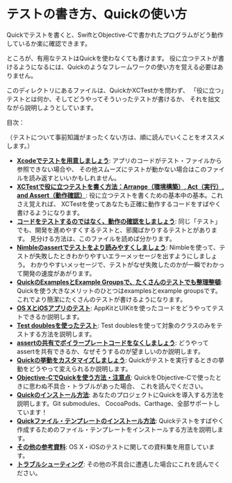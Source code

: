 # テストの書き方、Quickの使い方

Quickでテストを書くと、SwiftとObjective-Cで書かれたプログラムがどう動作しているか楽に確認できます。

ところが、有用なテストはQuickを使わなくても書けます。
役に立つテストが書けるようになるには、Quickのようなフレームワークの使い方を覚える必要はありません。

このディレクトリにあるファイルは、QuickかXCTestかを問わず、
「役に立つ」テストとは何か、そしてどうやってそういったテストが書けるか、
それを拙文ながら説明しようとしています。

目次：

（テストについて事前知識がまったくない方は、順に読んでいくことをオススメします。）

- **[Xcodeでテストを用意しましょう](SettingUpYourXcodeProject.md)**:
  アプリのコードがテスト・ファイルから参照できない場合や、
  その他スムーズにテストが動かない場合はこのファイルを読み返すといいかもしれません。
- **[XCTestで役に立つテストを書く方法：Arrange（環境構築）, Act（実行）, and Assert（動作確認）](ArrangeActAssert.md)**:
  役に立つテストを書くための基本中の基本。これさえ覚えれば、
  XCTestを使ってあなたも正確に動作するコードをすばやく書けるようになります。
- **[コードをテストするのではなく、動作の確認をしましょう](BehavioralTesting.md)**:
  同じ「テスト」でも、開発を進めやすくするテストと、邪魔ばかりするテストとがあります。
  見分ける方法は、このファイルを読めば分かります。
- **[Nimbleのassertでテストをより読みやすくしましょう](NimbleAssertions.md)**:
  Nimbleを使って、テストが失敗したときわかりやすいエラーメッセージを出すようにしましょう。
  わかりやすいメッセージで、テストがなぜ失敗したのかが一瞬でわかって開発の速度があがります。
- **[QuickのExamplesとExample Groupsで、たくさんのテストでも整理整頓](QuickExamplesAndGroups.md)**:
  Quickを使う大きなメリットのひとつはexamplesとexample groupsです。
  これでより簡潔にたくさんのテストが書けるようになります。
- **[OS XとiOSアプリのテスト](TestingApps.md)**:
  AppKitとUIKitを使ったコードをどうやってテストできるか説明します。
- **[Test doublesを使ったテスト](TestUsingTestDoubles.md)**:
  Test doublesを使って対象のクラスのみをテストする方法を説明します。
- **[assertの共有でボイラープレートコードをなくしましょう](SharedExamples.md)**:
  どうやってassertを共有できるか、なぜそうするのが望ましいのか説明します。
- **[Quickの挙動をカスタマイズしましょう](ConfiguringQuick.md)**:
  Quickがテストを実行するときの挙動をどうやって変えられるか説明します。
- **[Objective-CでQuickを使う方法・注意点](QuickInObjectiveC.md)**:
  QuickをObjective-Cで使ったときに思わぬ不具合・トラブルがあった場合、
  これを読んでください。
- **[Quickのインストール方法](InstallingQuick.md)**:
  あなたのプロジェクトにQuickを導入する方法を説明します。Git submodules、
  CocoaPods、Carthage、全部サポートしています！
- **[Quickファイル・テンプレートのインストール方法](InstallingFileTemplates.md)**:
  Quickテストをすばやく作成するためのファイル・テンプレートをインストールする方法を説明します。
- **[その他の参考資料](MoreResources.md)**:
  OS X・iOSのテストに関しての資料集を用意しています。
- **[トラブルシューティング](Troubleshooting.md)**:
  その他の不具合に遭遇した場合にこれを読んでください。
